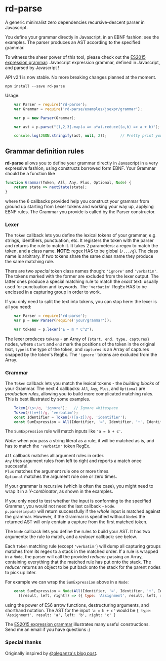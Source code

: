 # rd-parse
A generic minimalist zero dependencies recursive-descent parser in Javascript.

You define your grammar directly in Javascript, in an EBNF fashion: see the examples.
The parser produces an AST according to the specified grammar.

To witness the sheer power of this tool, please check out the  [ES2015 expression grammar](https://github.com/dmaevsky/rd-parse/tree/master/examples/jsexpr):
Javascript expression grammar, defined in Javascript, and parsed by Javascript !

API v2.1 is now stable. No more breaking changes planned at the moment.

    npm install --save rd-parse

Usage:
```javascript
    var Parser = require('rd-parse');
    var Grammar = require('rd-parse/examples/jsexpr/grammar');

    var p = new Parser(Grammar);

    var ast = p.parse("[1,2,3].map(a => a*a).reduce((a,b) => a + b)");

    console.log(JSON.stringify(ast, null, 2));      // Pretty print your AST
```

## Grammar definition rules
**rd-parse** allows you to define your grammar directly in Javascript in a very expressive fashion, using constructs borrowed form EBNF.
Your Grammar should be a function like
```javascript
function Grammar(Token, All, Any, Plus, Optional, Node) {
    return state => nextState(state);
}
```
where the 6 callbacks provided help you construct your grammar from ground up starting from Lexer tokens and working your way up, applying EBNF rules.
The Grammar you provide is called by the Parser constructor.

### Lexer
The `Token` callback lets you define the lexical tokens of your grammar, e.g. strings, identifiers, punctuation, etc. It registers the token with the parser and returns the rule to match it. It takes 2 parameters: a regex to match the token, and a class name. **NOTE**: regex HAS to be global (`/.../g`). The class name is arbitrary. If two tokens share the same class name they produce the same matching rule.

There are two *special* token class names though: `'ignore'` and `'verbatim'`. The tokens marked with the former are excluded from the lexer output. The latter ones produce a special matching rule to match the *exact* text: usually used for punctuation and keywords. The `'verbatim'` RegEx HAS to be enclosed in a capturing group in order to work.

If you only need to split the text into tokens, you can stop here: the lexer is all you need:
```javascript
    var Parser = require('rd-parse');
    var p = new Parser(require('your/grammar'));

    var tokens = p.lexer("E = m * C^2");
```
The lexer produces `tokens` - an Array of `{start, end, type, captures}` nodes, where `start` and `end` mark the positions of the token in the original text, `type` is the type of the token, and `captures` is an Array of captures snapped by the token's RegEx. The `'ignore'` tokens are excluded from the Array.

### Grammar
The `Token` callback lets you match the lexical tokens - the *building blocks* of your Grammar. The next 4 callbacks: `All`, `Any`, `Plus`, and `Optional` are *production rules*, allowing you to build more complicated matching rules. This is best illustrated by some examples.
```javascript
    Token(/\s+/g, 'ignore');   // Ignore whitespace
    Token(/([=+])/g, 'verbatim');
    const Identifier = Token(/([a-z])/g, 'identifier');
    const SumExpression = All(Identifier, '=', Identifier, '+', Identifier);
```
The `SumExpression` rule will match inputs like `'a = b + c'`.

*Note*: when you pass a string literal as a rule, it will be matched as is, and has to match the `'verbatim'` token RegEx.

`All` callback matches all argument rules in order.<br/>
`Any` tries argument rules from left to right and reports a match once successful.<br/>
`Plus` matches the argument rule one or more times.<br/>
`Optional` matches the argument rule one or zero times.<br/>

If your grammar is recursive (which is often the case), you might need to wrap it in a *Y-combinator*, as shown in the examples.

If you only need to test whether the input is conforming to the specified Grammar, you would not need the last callback - `Node`.<br/>
`p.parse(input)` will return successfully if the *whole* input is matched against the grammar. However, if the Grammar is specified without `Node`s the returned AST will only contain a capture from the first matched token.

The `Node` callback lets you define the rules to build your AST. It has two arguments: the rule to match, and a *reducer* callback: see below.

Each `Token` matching rule (except `'verbatim'`) will dump all capturing groups matches from its regex to a stack in the matched order.
If a rule is wrapped in a `Node`, the parser will call the provided *reducer* passing an Array, containing everything that the matched rule has put onto the stack. The *reducer* returns an object to be put back onto the stack for the parent nodes to pick up later.

For example we can wrap the `SumExpression` above in a `Node`:
```javascript
    const SumExpression = Node(All(Identifier, '=', Identifier, '+', Identifier),
      ([result, left, right]) => ({ type: 'Assignment', result, left, right }));
```
using the power of ES6 arrow functions, destructuring arguments, and shorthand notation.
The AST for the input `'a = b + c'` would be `{ type: 'Assignment', result: 'a', left: 'b', right: 'c' }`

The [ES2015 expression grammar](https://github.com/dmaevsky/rd-parse/tree/master/examples/jsexpr) illustrates many useful constructions.
Send me an email if you have questions :)

### Special thanks
Originally inspired by [@oleganza's blog post](http://blog.oleganza.com/post/106246432/recursive-descent-parser-in-javascript).

